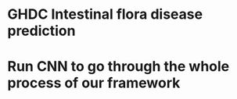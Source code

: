 # GHDC Intestinal flora disease prediction
# Run CNN to go through the whole process of our framework
